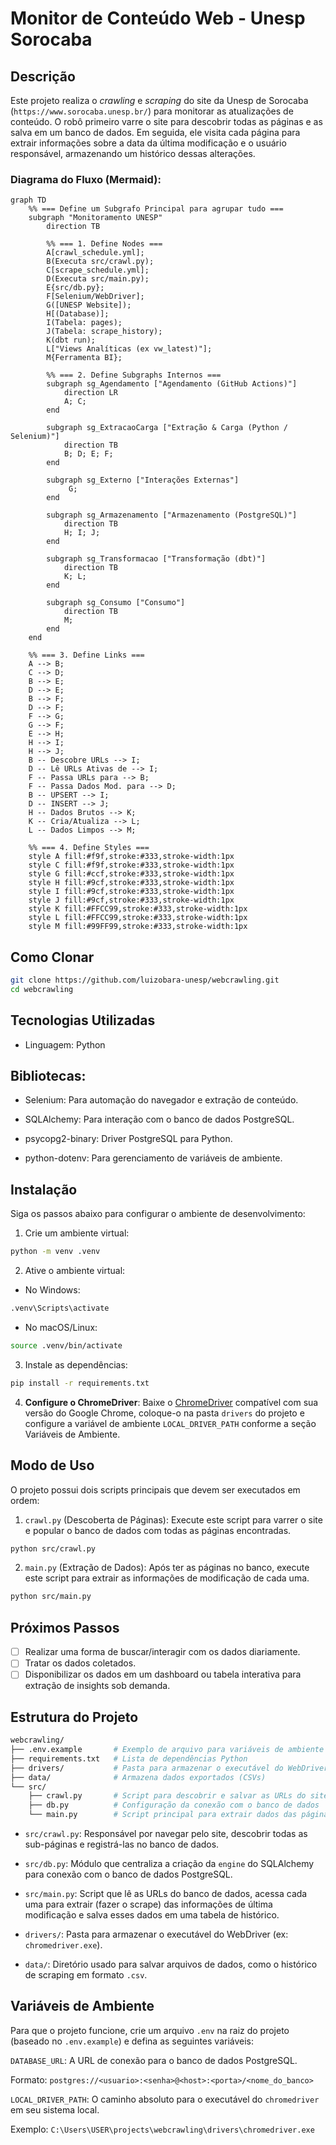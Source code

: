 # Monitor de Conteúdo Web - Unesp Sorocaba

## Descrição

Este projeto realiza o _crawling_ e _scraping_ do site da Unesp de Sorocaba (`https://www.sorocaba.unesp.br/`) para monitorar as atualizações de conteúdo. O robô primeiro varre o site para descobrir todas as páginas e as salva em um banco de dados. Em seguida, ele visita cada página para extrair informações sobre a data da última modificação e o usuário responsável, armazenando um histórico dessas alterações.

### Diagrama do Fluxo (Mermaid):

```mermaid
graph TD
    %% === Define um Subgrafo Principal para agrupar tudo ===
    subgraph "Monitoramento UNESP"
        direction TB

        %% === 1. Define Nodes ===
        A[crawl_schedule.yml];
        B(Executa src/crawl.py);
        C[scrape_schedule.yml];
        D(Executa src/main.py);
        E{src/db.py};
        F[Selenium/WebDriver];
        G([UNESP Website]);
        H[(Database)];
        I(Tabela: pages);
        J(Tabela: scrape_history);
        K(dbt run);
        L["Views Analíticas (ex vw_latest)"];
        M{Ferramenta BI};

        %% === 2. Define Subgraphs Internos ===
        subgraph sg_Agendamento ["Agendamento (GitHub Actions)"]
            direction LR
            A; C;
        end

        subgraph sg_ExtracaoCarga ["Extração & Carga (Python / Selenium)"]
            direction TB
            B; D; E; F;
        end

        subgraph sg_Externo ["Interações Externas"]
             G;
        end

        subgraph sg_Armazenamento ["Armazenamento (PostgreSQL)"]
            direction TB
            H; I; J;
        end

        subgraph sg_Transformacao ["Transformação (dbt)"]
            direction TB
            K; L;
        end

        subgraph sg_Consumo ["Consumo"]
            direction TB
            M;
        end
    end 

    %% === 3. Define Links ===
    A --> B;    
    C --> D;
    B --> E;    
    D --> E;
    B --> F;
    D --> F;
    F --> G;    
    G --> F;
    E --> H;    
    H --> I;    
    H --> J;
    B -- Descobre URLs --> I; 
    D -- Lê URLs Ativas de --> I; 
    F -- Passa URLs para --> B; 
    F -- Passa Dados Mod. para --> D; 
    B -- UPSERT --> I; 
    D -- INSERT --> J; 
    H -- Dados Brutos --> K; 
    K -- Cria/Atualiza --> L; 
    L -- Dados Limpos --> M; 

    %% === 4. Define Styles ===
    style A fill:#f9f,stroke:#333,stroke-width:1px
    style C fill:#f9f,stroke:#333,stroke-width:1px
    style G fill:#ccf,stroke:#333,stroke-width:1px
    style H fill:#9cf,stroke:#333,stroke-width:1px
    style I fill:#9cf,stroke:#333,stroke-width:1px
    style J fill:#9cf,stroke:#333,stroke-width:1px
    style K fill:#FFCC99,stroke:#333,stroke-width:1px
    style L fill:#FFCC99,stroke:#333,stroke-width:1px
    style M fill:#99FF99,stroke:#333,stroke-width:1px
```

## Como Clonar

```bash
git clone https://github.com/luizobara-unesp/webcrawling.git
cd webcrawling
```

## Tecnologias Utilizadas

- Linguagem: Python

## Bibliotecas:

- Selenium: Para automação do navegador e extração de conteúdo.

- SQLAlchemy: Para interação com o banco de dados PostgreSQL.

- psycopg2-binary: Driver PostgreSQL para Python.

- python-dotenv: Para gerenciamento de variáveis de ambiente.

## Instalação

Siga os passos abaixo para configurar o ambiente de desenvolvimento:

1. Crie um ambiente virtual:

```bash
python -m venv .venv
```

2. Ative o ambiente virtual:

- No Windows:

```bash
.venv\Scripts\activate
```

- No macOS/Linux:

```bash
source .venv/bin/activate
```

3. Instale as dependências:

```bash
pip install -r requirements.txt
```

4. **Configure o ChromeDriver**: Baixe o [ChromeDriver](https://googlechromelabs.github.io/chrome-for-testing/) compatível com sua versão do Google Chrome, coloque-o na pasta `drivers` do projeto e configure a variável de ambiente `LOCAL_DRIVER_PATH` conforme a seção Variáveis de Ambiente.

## Modo de Uso

O projeto possui dois scripts principais que devem ser executados em ordem:

1. `crawl.py` (Descoberta de Páginas): Execute este script para varrer o site e popular o banco de dados com todas as páginas encontradas.

```bash
python src/crawl.py
```

2. `main.py` (Extração de Dados): Após ter as páginas no banco, execute este script para extrair as informações de modificação de cada uma.

```bash
python src/main.py
```

## Próximos Passos

- [ ] Realizar uma forma de buscar/interagir com os dados diariamente.
- [ ] Tratar os dados coletados.
- [ ] Disponibilizar os dados em um dashboard ou tabela interativa para extração de insights sob demanda.

## Estrutura do Projeto

```bash
webcrawling/
├── .env.example       # Exemplo de arquivo para variáveis de ambiente
├── requirements.txt   # Lista de dependências Python
├── drivers/           # Pasta para armazenar o executável do WebDriver (ex: chromedriver.exe)
├── data/              # Armazena dados exportados (CSVs)
└── src/
    ├── crawl.py       # Script para descobrir e salvar as URLs do site
    ├── db.py          # Configuração da conexão com o banco de dados
    └── main.py        # Script principal para extrair dados das páginas
```

- `src/crawl.py`: Responsável por navegar pelo site, descobrir todas as sub-páginas e registrá-las no banco de dados.

- `src/db.py`: Módulo que centraliza a criação da `engine` do SQLAlchemy para conexão com o banco de dados PostgreSQL.

- `src/main.py`: Script que lê as URLs do banco de dados, acessa cada uma para extrair (fazer o scrape) das informações de última modificação e salva esses dados em uma tabela de histórico.

- `drivers/`: Pasta para armazenar o executável do WebDriver (ex: `chromedriver.exe`).

- `data/`: Diretório usado para salvar arquivos de dados, como o histórico de scraping em formato `.csv`.

## Variáveis de Ambiente

Para que o projeto funcione, crie um arquivo `.env` na raiz do projeto (baseado no `.env.example`) e defina as seguintes variáveis:

`DATABASE_URL`: A URL de conexão para o banco de dados PostgreSQL.

Formato: `postgres://<usuario>:<senha>@<host>:<porta>/<nome_do_banco>`

`LOCAL_DRIVER_PATH`: O caminho absoluto para o executável do `chromedriver` em seu sistema local.

Exemplo: `C:\Users\USER\projects\webcrawling\drivers\chromedriver.exe`

